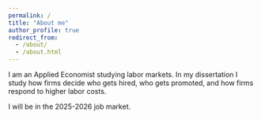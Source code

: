 ```yaml
---
permalink: /
title: "About me"
author_profile: true
redirect_from: 
  - /about/
  - /about.html
---
```

I am an Applied Economist studying labor markets. In my dissertation I study how firms decide who gets hired, who gets promoted, and how firms respond to higher labor costs.

I will be in the 2025-2026 job market.
